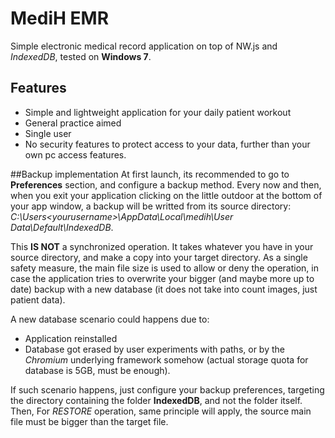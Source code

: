 # MediH EMR
Simple electronic medical record application on top of NW.js and _IndexedDB_, tested on **Windows 7**.

## Features
- Simple and lightweight application for your daily patient workout 
- General practice aimed
- Single user
- No security features to protect access to your data, further than your own pc access features.
 
##Backup implementation
At first launch, its recommended to go to **Preferences** section, and configure a backup method. Every now and then, when you exit your application clicking on the little outdoor at the bottom of your app window, a backup will be writted from its source directory:
_C:\Users\<yourusername>\AppData\Local\medih\User Data\Default\IndexedDB_. 

This **IS NOT** a synchronized operation. It takes whatever you have in your source directory, and make a copy into your target directory. As a single safety measure, the  main file size is used to allow or deny the operation, in case the application tries to overwrite your bigger (and maybe more up to date) backup with a new database (it does not take into count images, just patient data).

A new database scenario could happens due to:
- Application reinstalled
- Database got erased by user experiments with paths, or by the _Chromium_ underlying framework somehow (actual storage quota for database is 5GB, must be enough).

If such scenario happens, just configure your backup preferences, targeting the directory containing the folder **IndexedDB**, and not the folder itself. Then, For _RESTORE_ operation, same principle will apply, the source main file must be bigger than the target file.

